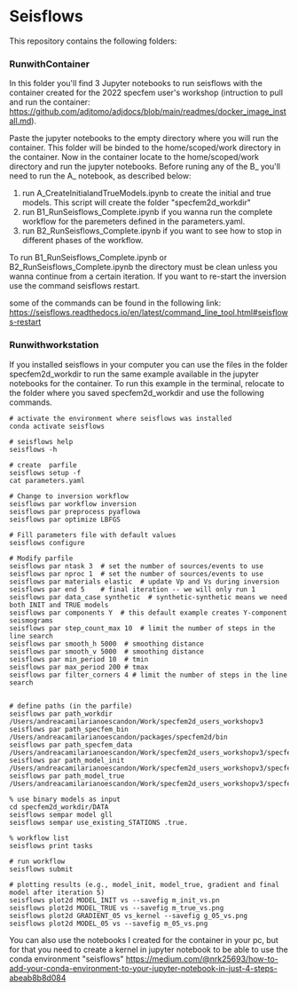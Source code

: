 # Seisflows

This repository contains the following folders:

### RunwithContainer
In this folder you'll find 3 Jupyter notebooks to run seisflows with the container created for the 2022 specfem user's workshop (intruction to pull and run the container: https://github.com/adjtomo/adjdocs/blob/main/readmes/docker_image_install.md). 

Paste the jupyter notebooks to the empty directory where you will run the container. This folder will be binded to the home/scoped/work directory in the container. Now in the container locate to the home/scoped/work directory and run the jupyter notebooks. Before runing any of the B_ you'll need to run the A_ notebook, as described below:

1) run A_CreateInitialandTrueModels.ipynb to create the initial and true models. This script will create the folder "specfem2d_workdir"
2) run B1_RunSeisflows_Complete.ipynb if you wanna run the complete workflow for the paremeters defined in the parameters.yaml.
3) run B2_RunSeisflows_Complete.ipynb if you want to see how to stop in different phases of the workflow.

To run B1_RunSeisflows_Complete.ipynb or B2_RunSeisflows_Complete.ipynb the directory must be clean unless you wanna continue from a certain iteration. If you want to re-start the inversion use the command seisflows restart. 

some of the commands can be found in the following link:
https://seisflows.readthedocs.io/en/latest/command_line_tool.html#seisflows-restart 

### Runwithworkstation
If you installed seisflows in your computer you can use the files in the folder specfem2d_workdir to run the same example available in the jupyter notebooks for the container. To run this example in the terminal, relocate to the folder where you saved specfem2d_workdir and use the following commands.

```
# activate the environment where seisflows was installed 
conda activate seisflows

# seisflows help
seisflows -h

# create  parfile 
seisflows setup -f
cat parameters.yaml

# Change to inversion workflow
seisflows par workflow inversion
seisflows par preprocess pyaflowa
seisflows par optimize LBFGS

# Fill parameters file with default values 
seisflows configure

# Modify parfile
seisflows par ntask 3  # set the number of sources/events to use
seisflows par nproc 1  # set the number of sources/events to use
seisflows par materials elastic  # update Vp and Vs during inversion
seisflows par end 5    # final iteration -- we will only run 1
seisflows par data_case synthetic  # synthetic-synthetic means we need both INIT and TRUE models
seisflows par components Y  # this default example creates Y-component seismograms
seisflows par step_count_max 10  # limit the number of steps in the line search
seisflows par smooth_h 5000  # smoothing distance 
seisflows par smooth_v 5000  # smoothing distance
seisflows par min_period 10  # tmin
seisflows par max_period 200 # tmax
seisflows par filter_corners 4 # limit the number of steps in the line search


# define paths (in the parfile)
seisflows par path_workdir /Users/andreacamilarianoescandon/Work/specfem2d_users_workshopv3
seisflows par path_specfem_bin /Users/andreacamilarianoescandon/packages/specfem2d/bin
seisflows par path_specfem_data /Users/andreacamilarianoescandon/Work/specfem2d_users_workshopv3/specfem2d_workdir/DATA
seisflows par path_model_init /Users/andreacamilarianoescandon/Work/specfem2d_users_workshopv3/specfem2d_workdir/OUTPUT_FILES_INIT
seisflows par path_model_true /Users/andreacamilarianoescandon/Work/specfem2d_users_workshopv3/specfem2d_workdir/OUTPUT_FILES_TRUE

% use binary models as input
cd specfem2d_workdir/DATA
seisflows sempar model gll
seisflows sempar use_existing_STATIONS .true.

% workflow list 
seisflows print tasks

# run workflow
seisflows submit

# plotting results (e.g., model_init, model_true, gradient and final model after iteration 5)
seisflows plot2d MODEL_INIT vs --savefig m_init_vs.pn 
seisflows plot2d MODEL_TRUE vs --savefig m_true_vs.png
seisflows plot2d GRADIENT_05 vs_kernel --savefig g_05_vs.png
seisflows plot2d MODEL_05 vs --savefig m_05_vs.png

```

You can also use the notebooks I created for the container in your pc, but for that you need to create a kernel in jupyter notebook to be able to use the conda environment "seisflows"
https://medium.com/@nrk25693/how-to-add-your-conda-environment-to-your-jupyter-notebook-in-just-4-steps-abeab8b8d084 




